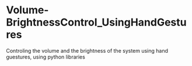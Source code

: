# Volume-BrightnessControl_UsingHandGestures
Controling the volume and the brightness of the system using hand guestures, using python libraries 
